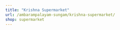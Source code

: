 ```yaml
---
title: "Krishna Supermarket"
url: /ambarampalayam-sungam/krishna-supermarket/
shop: supermarket
---
```

